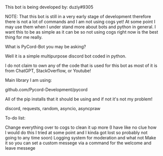 This bot is being developed by: duziy#9305

NOTE: That this bot is still in a very early stage of development therefore there is not a lot of commands and I am not using cogs yet! At some point I may use them when I under stand more about bots and python in general. I want this to be as simple as it can be so not using cogs right now is the best thing for me really.

What is PyCord-Bot you may be asking?

Well it is a simple multipurpose discord bot coded in python.

I do not claim to own any of the code that is used for this bot as most of it is from ChatGPT, StackOverflow, or Youtube!

Main library I am using:

github.com/Pycord-Development/pycord

All of the pip installs that it should be using and if not it's not my problem!

discord, requests, random, asyncio, asyncpraw

To-do list:

Change everything over to cogs to clean it up more (I have like no clue how I would do this I tried at some point and I kinda got lost so probably not going to any time soon)
Logging system for moderation and what not
Make it so you can set a custom messege via a command for the welcome and leave messege
